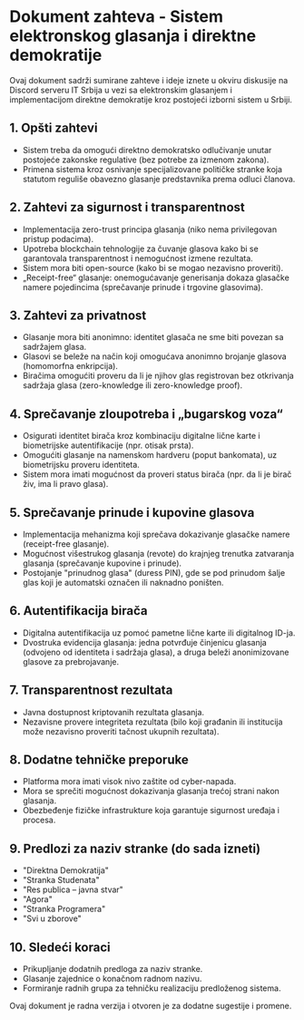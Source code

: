 # Dokument zahteva - Sistem elektronskog glasanja i direktne demokratije

Ovaj dokument sadrži sumirane zahteve i ideje iznete u okviru diskusije na Discord serveru IT Srbija u vezi sa elektronskim glasanjem i implementacijom direktne demokratije kroz postojeći izborni sistem u Srbiji.

## 1. Opšti zahtevi
- Sistem treba da omogući direktno demokratsko odlučivanje unutar postojeće zakonske regulative (bez potrebe za izmenom zakona).
- Primena sistema kroz osnivanje specijalizovane političke stranke koja statutom reguliše obavezno glasanje predstavnika prema odluci članova.

## 2. Zahtevi za sigurnost i transparentnost
- Implementacija zero-trust principa glasanja (niko nema privilegovan pristup podacima).
- Upotreba blockchain tehnologije za čuvanje glasova kako bi se garantovala transparentnost i nemogućnost izmene rezultata.
- Sistem mora biti open-source (kako bi se mogao nezavisno proveriti).
- „Receipt-free“ glasanje: onemogućavanje generisanja dokaza glasačke namere pojedincima (sprečavanje prinude i trgovine glasovima).

## 3. Zahtevi za privatnost
- Glasanje mora biti anonimno: identitet glasača ne sme biti povezan sa sadržajem glasa.
- Glasovi se beleže na način koji omogućava anonimno brojanje glasova (homomorfna enkripcija).
- Biračima omogućiti proveru da li je njihov glas registrovan bez otkrivanja sadržaja glasa (zero-knowledge ili zero-knowledge proof).

## 4. Sprečavanje zloupotreba i „bugarskog voza“
- Osigurati identitet birača kroz kombinaciju digitalne lične karte i biometrijske autentifikacije (npr. otisak prsta).
- Omogućiti glasanje na namenskom hardveru (poput bankomata), uz biometrijsku proveru identiteta.
- Sistem mora imati mogućnost da proveri status birača (npr. da li je birač živ, ima li pravo glasa).

## 5. Sprečavanje prinude i kupovine glasova
- Implementacija mehanizma koji sprečava dokazivanje glasačke namere (receipt-free glasanje).
- Mogućnost višestrukog glasanja (revote) do krajnjeg trenutka zatvaranja glasanja (sprečavanje kupovine i prinude).
- Postojanje "prinudnog glasa" (duress PIN), gde se pod prinudom šalje glas koji je automatski označen ili naknadno poništen.

## 6. Autentifikacija birača
- Digitalna autentifikacija uz pomoć pametne lične karte ili digitalnog ID-ja.
- Dvostruka evidencija glasanja: jedna potvrđuje činjenicu glasanja (odvojeno od identiteta i sadržaja glasa), a druga beleži anonimizovane glasove za prebrojavanje.

## 7. Transparentnost rezultata
- Javna dostupnost kriptovanih rezultata glasanja.
- Nezavisne provere integriteta rezultata (bilo koji građanin ili institucija može nezavisno proveriti tačnost ukupnih rezultata).

## 8. Dodatne tehničke preporuke
- Platforma mora imati visok nivo zaštite od cyber-napada.
- Mora se sprečiti mogućnost dokazivanja glasanja trećoj strani nakon glasanja.
- Obezbeđenje fizičke infrastrukture koja garantuje sigurnost uređaja i procesa.

## 9. Predlozi za naziv stranke (do sada izneti)
- "Direktna Demokratija"
- "Stranka Studenata"
- "Res publica – javna stvar"
- "Agora"
- "Stranka Programera"
- "Svi u zborove"

## 10. Sledeći koraci
- Prikupljanje dodatnih predloga za naziv stranke.
- Glasanje zajednice o konačnom radnom nazivu.
- Formiranje radnih grupa za tehničku realizaciju predloženog sistema.

Ovaj dokument je radna verzija i otvoren je za dodatne sugestije i promene.

